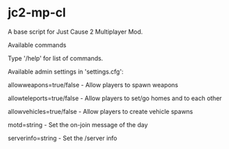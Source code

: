jc2-mp-cl
=========

A base script for Just Cause 2 Multiplayer Mod.


Available commands

Type '/help' for list of commands.


Available admin settings in 'settings.cfg':

allowweapons=true/false	- Allow players to spawn weapons

allowteleports=true/false	- Allow players to set/go homes and to each other

allowvehicles=true/false	- Allow players to create vehicle spawns

motd=string			- Set the on-join message of the day

serverinfo=string - Set the /server info
